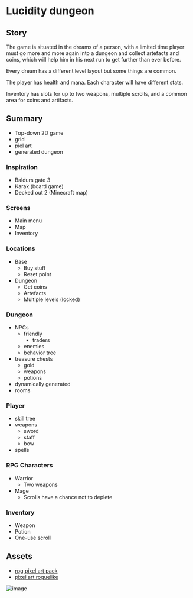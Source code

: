 # Lucidity dungeon

## Story
The game is situated in the dreams of a person, with a limited time player must go more and more again into a dungeon and collect artefacts and coins, which will help him in his next run to get further than ever before.

Every dream has a different level layout but some things are common. 

The player has health and mana. Each character will have different stats.

Inventory has slots for up to two weapons, multiple scrolls, and a common area for coins and artifacts.

## Summary
- Top-down 2D game
- grid
- piel art
- generated dungeon

### Inspiration
- Baldurs gate 3
- Karak (board game)
- Decked out 2 (Minecraft map)

### Screens
- Main menu
- Map
- Inventory

### Locations
- Base
  - Buy stuff
  - Reset point
- Dungeon
  - Get coins
  - Artefacts
  - Multiple levels (locked)

### Dungeon
- NPCs
  - friendly
    - traders
  - enemies
  - behavior tree
- treasure chests
  - gold
  - weapons
  - potions
- dynamically generated
- rooms

### Player
- skill tree
- weapons
  - sword
  - staff
  - bow
- spells

### RPG Characters
- Warrior
  - Two weapons
- Mage
  - Scrolls have a chance not to deplete

### Inventory
- Weapon
- Potion
- One-use scroll


## Assets

- [rpg pixel art pack](https://assetstore.unity.com/packages/2d/gui/icons/rpg-pixel-art-pack-254546)
- [pixel art roguelike](https://assetstore.unity.com/packages/2d/environments/pixel-art-roguelike-pack-217434)

![image](https://github.com/EbrithilNogare/LucidityDungeon/assets/22661032/050a272b-d1cb-4be2-8396-9d63ac8a1b41)


